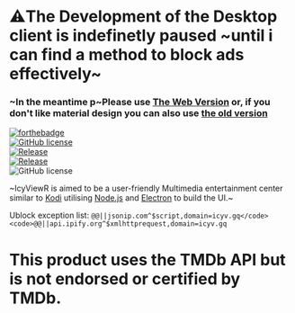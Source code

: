 # ⚠️The Development of the Desktop client is indefinetly paused ~until i can find a method to block ads effectively~
### ~In the meantime p~Please use [The Web Version](https://icyv.gq) or, if you don't like material design you can also use [the old version](https://horizon.projects.duckforceone.gq/)

[![forthebadge](https://forthebadge.com/images/badges/made-with-javascript.svg)](https://forthebadge.com)
<br>
<a href="https://github.com/floprock/IcyViewR/blob/master/LICENSE"><img alt="GitHub license" src="https://img.shields.io/badge/License-Open_Source_with_restrictions-blue.svg?style=for-the-badge"></a><a href="https://github.com/floprock/IcyViewR/releases/latest">
     <br>
<img alt="Release" src="https://img.shields.io/badge/Latest%20Stable%20Version-4.0.0-blue.svg?style=for-the-badge"></a> 
<a href="https://github.com/duckforceone/IcyViewR/tree/v4.0.0-beta">
<br>
<img alt="Release" src="https://img.shields.io/badge/Latest%20Beta%20Version-Stable_:)-blue.svg?style=for-the-badge"></a>
<br>
<img alt="GitHub license" src="https://www.themoviedb.org/assets/2/v4/logos/408x161-powered-by-rectangle-green-bb4301c10ddc749b4e79463811a68afebeae66ef43d17bcfd8ff0e60ded7ce99.png">
<br>

~IcyViewR is aimed to be a user-friendly Multimedia entertainment center similar to <a href="https://github.com/xbmc/xbmc">Kodi</a>
utilising <a href="https://nodejs.org/en/">Node.js</a> and <a href="https://electronjs.org">Electron</a> to build the UI.~

Ublock exception list:
<code>@@||jsonip.com^$script,domain=icyv.gq</code> 
<code>@@||api.ipify.org^$xmlhttprequest,domain=icyv.gq</code>




# This product uses the TMDb API but is not endorsed or certified by TMDb.
